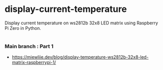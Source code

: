 # display-current-temperature
Display current temperature on ws2812b 32x8 LED matrix using Raspberry Pi Zero in Python. 
<br>
<br>
### Main branch : Part 1<br>
- https://miewliie.dev/blog/display-temperature-ws2812b-32x8-led-matrix-raspberrypi-1/
